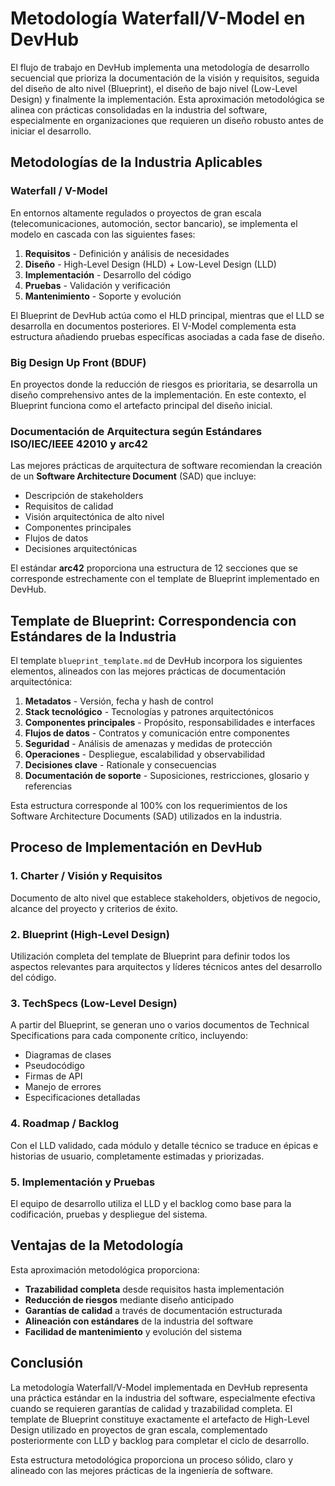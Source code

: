 # Metodología Waterfall/V-Model en DevHub

El flujo de trabajo en DevHub implementa una metodología de desarrollo secuencial que prioriza la documentación de la visión y requisitos, seguida del diseño de alto nivel (Blueprint), el diseño de bajo nivel (Low-Level Design) y finalmente la implementación. Esta aproximación metodológica se alinea con prácticas consolidadas en la industria del software, especialmente en organizaciones que requieren un diseño robusto antes de iniciar el desarrollo.

## Metodologías de la Industria Aplicables

### Waterfall / V-Model

En entornos altamente regulados o proyectos de gran escala (telecomunicaciones, automoción, sector bancario), se implementa el modelo en cascada con las siguientes fases:

1. **Requisitos** - Definición y análisis de necesidades
2. **Diseño** - High-Level Design (HLD) + Low-Level Design (LLD)
3. **Implementación** - Desarrollo del código
4. **Pruebas** - Validación y verificación
5. **Mantenimiento** - Soporte y evolución

El Blueprint de DevHub actúa como el HLD principal, mientras que el LLD se desarrolla en documentos posteriores. El V-Model complementa esta estructura añadiendo pruebas específicas asociadas a cada fase de diseño.

### Big Design Up Front (BDUF)

En proyectos donde la reducción de riesgos es prioritaria, se desarrolla un diseño comprehensivo antes de la implementación. En este contexto, el Blueprint funciona como el artefacto principal del diseño inicial.

### Documentación de Arquitectura según Estándares ISO/IEC/IEEE 42010 y arc42

Las mejores prácticas de arquitectura de software recomiendan la creación de un **Software Architecture Document** (SAD) que incluye:

- Descripción de stakeholders
- Requisitos de calidad  
- Visión arquitectónica de alto nivel
- Componentes principales
- Flujos de datos
- Decisiones arquitectónicas

El estándar **arc42** proporciona una estructura de 12 secciones que se corresponde estrechamente con el template de Blueprint implementado en DevHub.

## Template de Blueprint: Correspondencia con Estándares de la Industria

El template `blueprint_template.md` de DevHub incorpora los siguientes elementos, alineados con las mejores prácticas de documentación arquitectónica:

1. **Metadatos** - Versión, fecha y hash de control
2. **Stack tecnológico** - Tecnologías y patrones arquitectónicos
3. **Componentes principales** - Propósito, responsabilidades e interfaces
4. **Flujos de datos** - Contratos y comunicación entre componentes
5. **Seguridad** - Análisis de amenazas y medidas de protección
6. **Operaciones** - Despliegue, escalabilidad y observabilidad
7. **Decisiones clave** - Rationale y consecuencias
8. **Documentación de soporte** - Suposiciones, restricciones, glosario y referencias

Esta estructura corresponde al 100% con los requerimientos de los Software Architecture Documents (SAD) utilizados en la industria.

## Proceso de Implementación en DevHub

### 1. Charter / Visión y Requisitos

Documento de alto nivel que establece stakeholders, objetivos de negocio, alcance del proyecto y criterios de éxito.

### 2. Blueprint (High-Level Design)

Utilización completa del template de Blueprint para definir todos los aspectos relevantes para arquitectos y líderes técnicos antes del desarrollo del código.

### 3. TechSpecs (Low-Level Design)

A partir del Blueprint, se generan uno o varios documentos de Technical Specifications para cada componente crítico, incluyendo:

- Diagramas de clases
- Pseudocódigo
- Firmas de API
- Manejo de errores
- Especificaciones detalladas

### 4. Roadmap / Backlog

Con el LLD validado, cada módulo y detalle técnico se traduce en épicas e historias de usuario, completamente estimadas y priorizadas.

### 5. Implementación y Pruebas

El equipo de desarrollo utiliza el LLD y el backlog como base para la codificación, pruebas y despliegue del sistema.

## Ventajas de la Metodología

Esta aproximación metodológica proporciona:

- **Trazabilidad completa** desde requisitos hasta implementación
- **Reducción de riesgos** mediante diseño anticipado
- **Garantías de calidad** a través de documentación estructurada
- **Alineación con estándares** de la industria del software
- **Facilidad de mantenimiento** y evolución del sistema

## Conclusión

La metodología Waterfall/V-Model implementada en DevHub representa una práctica estándar en la industria del software, especialmente efectiva cuando se requieren garantías de calidad y trazabilidad completa. El template de Blueprint constituye exactamente el artefacto de High-Level Design utilizado en proyectos de gran escala, complementado posteriormente con LLD y backlog para completar el ciclo de desarrollo.

Esta estructura metodológica proporciona un proceso sólido, claro y alineado con las mejores prácticas de la ingeniería de software.